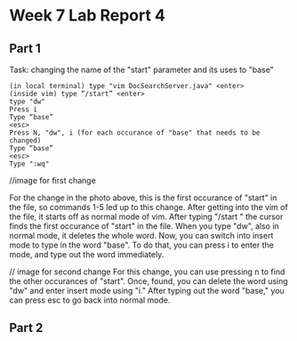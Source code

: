 # Week 7 Lab Report 4

## Part 1 

Task: changing the name of the "start" parameter and its uses to "base"

````
(in local terminal) type "vim DocSearchServer.java" <enter>
(inside vim) type “/start” <enter>
type "dw"
Press i
Type “base” 
<esc>
Press N, "dw", i (for each occurance of "base" that needs to be changed)
Type “base”
<esc>
Type ":wq"
````
//image for first change

For the change in the photo above, this is the first occurance of "start" in the file, so commands 1-5 led up to this change. After getting into the vim of the file, it starts off as normal mode of vim. After typing "/start <enter>" the cursor finds the first occurance of "start" in the file. When you type "dw", also in normal mode, it deletes the whole word. Now, you can switch into insert mode to type in the word "base". To do that, you can press i to enter the mode, and type out the word immediately.

// image for second change
For this change, you can use pressing n to find the other occurances of "start". Once, found, you can delete the word using "dw" and enter insert mode using "i." After typing out the word "base," you can press esc to go back into normal mode.

## Part 2
